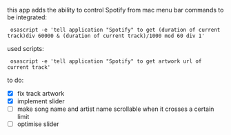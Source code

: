 this app adds the ability to control Spotify from mac menu bar
commands to be integrated:

```
 osascript -e 'tell application "Spotify" to get (duration of current track)div 60000 & (duration of current track)/1000 mod 60 div 1'
```
used scripts:
```
 osascript -e 'tell application "Spotify" to get artwork url of current track'
```

to do:

- [x] fix track artwork
- [x] implement slider 
- [ ] make song name and artist name scrollable when it crosses a certain limit
- [ ] optimise slider
